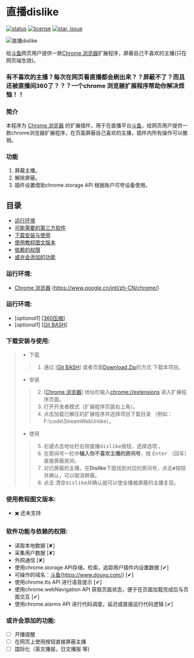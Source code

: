 # 直播dislike

[![status](https://img.shields.io/badge/status-stable-green.svg)](https://github.com/tychxn/jd-assistant)
[![license](https://img.shields.io/badge/license-MIT-blue.svg)](./LICENSE)
[![star, issue](https://img.shields.io/badge/star%2C%20issue-welcome-brightgreen.svg)](https://github.com/tychxn/jd-assistant)


![直播dislike][logo]

[logo]: https://github.com/hangdra/StreamWebUnlike/blob/master/images/dislike218_235.png "Logo of 直播dislike"

  给[斗鱼]网页用户提供一款[Chrome 浏览器]扩展程序，屏蔽自己不喜欢的主播(只在网页端生效)。

### 有不喜欢的主播？每次在网页看直播都会刷出来？？屏蔽不了？而且还被直播间360了？？？一个chrome 浏览器扩展程序帮助你解决烦恼！！

### 简介

  本程序为 [Chrome 浏览器] 的扩展插件，用于在直播平台[斗鱼]，给网页用户提供一款chrome浏览器扩展程序，在页面屏蔽自己喜欢的主播，插件内所有操作可以撤销。

### 功能

1. 屏蔽主播。
2. 解除屏蔽。
3. 插件设置借助chrome.storage API 根据账户可夸设备使用。

## 目录

* [运行环境](#env)
* [可能需要的第三方软件](#third)
* [下载安装与使用](#howToUse)
* [使用教程图文版本](#howToUseInStoryMode)
* [依赖的权限](#privilege)
* [或许会添加的功能](#never)

### <div id="env">运行环境:</div>

- [Chrome 浏览器] \(<https://www.google.cn/intl/zh-CN/chrome/>\)

### <div id="third">运行环境:</div>

- \[*optional1*\] \[[360压缩]\]
- \[*optional1*\] \[[Git BASH]\]


### <div id="howToUse">下载安装与使用:</div>

>- 下载  
>>1. 通过 \[[Git BASH]\] 或者页面[Download Zip]的方式 下载本项目。  
>
>- 安装  
>>2. \[[Chrome 浏览器]\] 地址栏输入<chrome://extensions> 进入扩展程序页面。
>>3. 打开<kbd>开发者模式</kbd>（扩展程序页面右上角）。    
>>4. 点击<kbd>加载已解压的扩展程序</kbd>并选择项目下载目录  （例如：F:\code\StreamWebUnlike）。    
>
>- 使用     
>>5. 右键点击地址栏右侧<kbd>直播dislike</kbd>按钮，选择<kbd>选项</kbd> 。    
>>6. 在房间号一栏中**输入你不喜欢主播的房间号**，按  <kbd>Enter</kbd> （回车）直接屏蔽房间。  
>>7. 对已屏蔽的主播，在**Dislike**下面找到对应的房间号，点击<kbd>✘</kbd>按钮并确认，可以取消屏蔽。  
>>8. 点击 <kbd>清空dislike</kbd>并确认就可以使全播被屏蔽的主播复现。  

### <div id="howToUseInStoryMode">使用教程图文版本:</div>

- ✖️ 还未支持

### <div id="privilege">软件功能与依赖的权限:</div>

- 读取本地数据 [✘]
- 采集用户数据 [✘]
- 外网通信 [✘]
- 使用chrome.storage API存储，检索，追踪用户插件内设置数据 [✔]
- 可操作的域名：[斗鱼](https://www.douyu.com/)\(<https://www.douyu.com/>\) [✔]
- 使用chrome.tts API 进行语音提示 [✔]
- 使用chrome.webNavigation API 获取页面状态，便于在页面加载完成后与页面交互 [✔]
- 使用chrome.alarms API 进行代码调度，延迟或直接运行代码逻辑 [✔]


### <div id="never">或许会添加的功能:</div>

- [ ] 开播提醒
- [ ] 在网页上使用按钮直接屏蔽主播
- [ ] 国际化（英文播报，日文播报 等)

[Download Zip]: (/hangdra/StreamWebUnlike/archive/master.zip)
[360压缩]: (https://yasuo.360.cn/)
[Git BASH]: (https://gitforwindows.org/)
[斗鱼]: (https://www.douyu.com/)
[Chrome 浏览器]: (https://www.google.cn/intl/zh-CN/chrome/)
